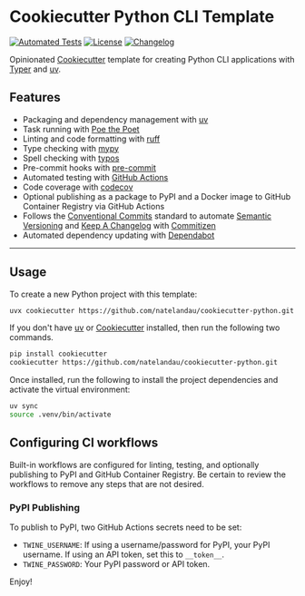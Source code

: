 # Cookiecutter Python CLI Template

[![Automated Tests](https://github.com/natelandau/cookiecutter-python/actions/workflows/main.yml/badge.svg)](https://github.com/natelandau/cookiecutter-python/actions/workflows/main.yml) [![License](https://img.shields.io/badge/License-Apache_2.0-blue.svg)](https://github.com/natelandau/cookiecutter-python/blob/master/LICENSE) [![Changelog](https://img.shields.io/github/v/tag/natelandau/cookiecutter-python)](https://github.com/natelandau/cookiecutter-python/tags)

Opinionated [Cookiecutter](https://github.com/cookiecutter/cookiecutter) template for creating Python CLI applications with [Typer](https://typer.tiangolo.com/) and [uv](https://github.com/astral-sh/uv).

## Features

-   Packaging and dependency management with [uv](https://github.com/astral-sh/uv)
-   Task running with [Poe the Poet](https://github.com/nat-n/poethepoet)
-   Linting and code formatting with [ruff](https://github.com/charliermarsh/ruff)
-   Type checking with [mypy](https://github.com/python/mypy)
-   Spell checking with [typos](https://github.com/crate-ci/typos)
-   Pre-commit hooks with [pre-commit](https://pre-commit.com/)
-   Automated testing with [GitHub Actions](https://docs.github.com/en/actions)
-   Code coverage with [codecov](https://about.codecov.io/)
-   Optional publishing as a package to PyPI and a Docker image to GitHub Container Registry via GitHub Actions
-   Follows the [Conventional Commits](https://www.conventionalcommits.org/) standard to automate [Semantic Versioning](https://semver.org/) and [Keep A Changelog](https://keepachangelog.com/) with [Commitizen](https://github.com/commitizen-tools/commitizen)
-   Automated dependency updating with [Dependabot](https://docs.github.com/en/code-security/supply-chain-security/keeping-your-dependencies-updated-automatically/about-dependabot-version-updates)

---

## Usage

To create a new Python project with this template:

```bash
uvx cookiecutter https://github.com/natelandau/cookiecutter-python.git
```

If you don't have [uv](https://github.com/astral-sh/uv) or [Cookiecutter](https://github.com/cookiecutter/cookiecutter) installed, then run the following two commands.

```bash
pip install cookiecutter
cookiecutter https://github.com/natelandau/cookiecutter-python.git
```

Once installed, run the following to install the project dependencies and activate the virtual environment:

```bash
uv sync
source .venv/bin/activate
```

## Configuring CI workflows

Built-in workflows are configured for linting, testing, and optionally publishing to PyPI and GitHub Container Registry. Be certain to review the workflows to remove any steps that are not desired.

### PyPI Publishing

To publish to PyPI, two GitHub Actions secrets need to be set:

-   `TWINE_USERNAME`: If using a username/password for PyPI, your PyPI username. If using an API token, set this to `__token__`.
-   `TWINE_PASSWORD`: Your PyPI password or API token.

Enjoy!
